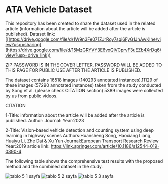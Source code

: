 # ATA Vehicle Dataset
This repository has been created to share the dataset used in the related article (information about the article will be added after the article is published).
Dataset link: [[https://drive.google.com/file/d/1W9n3Fe071ZJrRoy7sgi6FyG1JhAwKIhe/view?usp=sharing](https://drive.google.com/file/d/15MzGRYVY3E6vxQlVCprvF3uEZb4XrDq6/view?usp=drive_link))

ZIP PASSWORD IS IN THE COVER LETTER.  PASSWORD WILL BE ADDED TO THIS PAGE FOR PUBLIC USE AFTER THE ARTICLE IS PUBLISHED.

The dataset contains 16518 images (140293 annotated instances).11129 of these images (57290 annotated instances) taken from the study conducted by Song et al.  (please check CITATION section) 5389 images were collected by us from public videos.



CITATION

1-Title: information about the article will be added after the article is published.
Author:
Journal:
Year:2023

2-Title: Vision-based vehicle detection and counting system using deep learning in highway scenes
Authors:Huansheng Song, Haoxiang Liang, Huaiyu Li, Zhe Dai & Xu Yun 
Journal:European Transport Research Review
Year:2019
article link: https://link.springer.com/article/10.1186/s12544-019-0390-4


The following table shows the comprehensive test results with the proposed method and the combined dataset in the study.


![tablo 5 1 sayfa](https://github.com/burak-celik/atavehicledataset/assets/64593376/b09a2c21-e931-457c-a010-bd1ab4fca4c9)
![tablo 5 2 sayfa](https://github.com/burak-celik/atavehicledataset/assets/64593376/33ce1e63-7f69-471f-a4f4-731d81684ed9)
![tablo 5 3 sayfa](https://github.com/burak-celik/atavehicledataset/assets/64593376/9a2ac7bc-1c88-433b-ae5b-669ff333f398)
